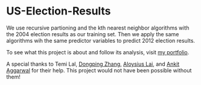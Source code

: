 # US-Election-Results
We use recursive partioning and the kth nearest neighbor algorithms with the 2004 election results as our training set. Then we apply the same algorithms wih the same predictor variables to predict 2012 election results.

To see what this project is about and follow its analysis, visit [my portfolio](http://www.zubairmarediya.com/projects.html).

A special thanks to Temi Lal, [Dongping Zhang](https://github.com/dpzhang), [Aloysius Lai](https://www.linkedin.com/in/aloysius-lai-554659b6), and [Ankit Aggarwal](https://www.linkedin.com/in/ankit-aggarwal-647706109) for their help. This project would not have been possible without them!


